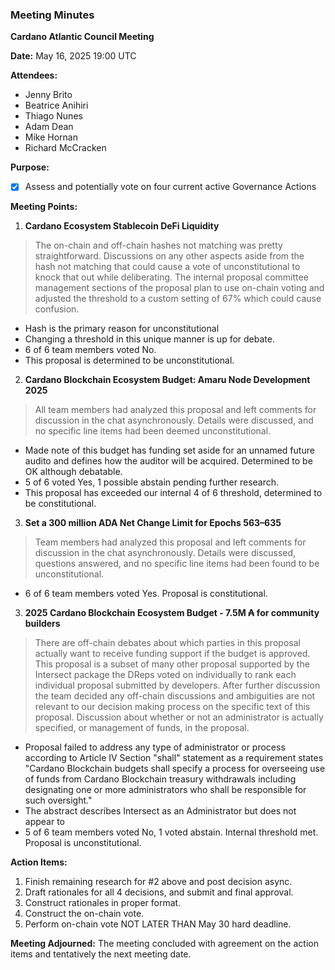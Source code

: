 ### Meeting Minutes

**Cardano Atlantic Council Meeting**

**Date:** May 16, 2025 19:00 UTC

**Attendees:** 
- Jenny Brito
- Beatrice Anihiri
- Thiago Nunes
- Adam Dean
- Mike Hornan
- Richard McCracken

**Purpose:** 
- [x] Assess and potentially vote on four current active Governance Actions


**Meeting Points:**

1. **Cardano Ecosystem Stablecoin DeFi Liquidity**

> The on-chain and off-chain hashes not matching was pretty straightforward. Discussions on any other aspects aside from the hash not matching that could cause a vote of unconstitutional to knock that out while deliberating. The internal proposal committee management sections of the proposal plan to use on-chain voting and adjusted the threshold to a custom setting of 67% which could cause confusion.

 - Hash is the primary reason for unconstitutional
 - Changing a threshold in this unique manner is up for debate.
 - 6 of 6 team members voted No.
 - This proposal is determined to be unconstitutional.

2. **Cardano Blockchain Ecosystem Budget: Amaru Node Development 2025**
> All team members had analyzed this proposal and left comments for discussion in the chat asynchronously. Details were discussed, and no specific line items had been deemed unconstitutional.

 - Made note of this budget has funding set aside for an unnamed future audito and defines how the auditor will be acquired. Determined to be OK although debatable.
 - 5 of 6 voted Yes, 1 possible abstain pending further research.
 - This proposal has exceeded our internal 4 of 6 threshold, determined to be constitutional.

3. **Set a 300 million ADA Net Change Limit for Epochs 563–635**
> Team members had analyzed this proposal and left comments for discussion in the chat asynchronously. Details were discussed, questions answered, and no specific line items had been found to be unconstitutional.

 - 6 of 6 team members voted Yes. Proposal is constitutional.

3. **2025 Cardano Blockchain Ecosystem Budget - 7.5M ₳ for community builders**
> There are off-chain debates about which parties in this proposal actually want to receive funding support if the budget is approved. This proposal is a subset of many other proposal supported by the Intersect package the DReps voted on individually to rank each individual proposal submitted by developers. After further discussion the team decided any off-chain discussions and ambiguities are not relevant to our decision making process on the specific text of this proposal. 
> Discussion about whether or not an administrator is actually specified, or management of funds, in the proposal.


 - Proposal failed to address any type of administrator or process according to Article IV Section "shall" statement as a requirement states "Cardano Blockchain budgets shall specify a process for overseeing use of funds from Cardano Blockchain treasury withdrawals including designating one or more administrators who shall be responsible for such oversight."
 - The abstract describes Intersect as an Administrator but does not appear to 
 - 5 of 6 team members voted No, 1 voted abstain. Internal threshold met. Proposal is unconstitutional.

**Action Items:**
1. Finish remaining research for #2 above and post decision async.
2. Draft rationales for all 4 decisions, and submit and final approval.
3. Construct rationales in proper format.
4. Construct the on-chain vote.
4. Perform on-chain vote NOT LATER THAN May 30 hard deadline.

**Meeting Adjourned:**
The meeting concluded with agreement on the action items and tentatively the next meeting date.
